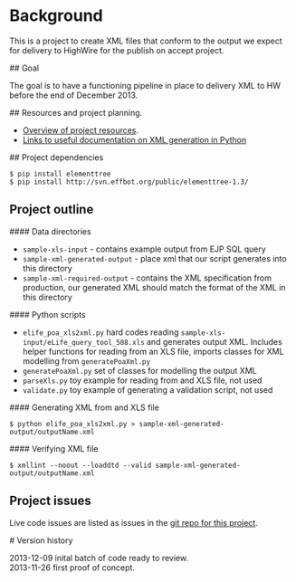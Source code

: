 # Background

This is a project to create XML files that conform to the output we expect for delivery to HighWire for the publish on accept project. 


## Goal

The goal is to have a functioning pipeline in place to delivery XML to HW before the end of December 2013. 

## Resources and project planning. 

- [Overview of project resources](https://github.com/elifesciences/elifesciences-wiki/wiki/Elife-POA-XML-Project).
- [Links to useful documentation on XML generation in Python](./RESOURCES.md)

## Project dependencies

	$ pip install elementtree  
	$ pip install http://svn.effbot.org/public/elementtree-1.3/  

## Project outline 

#### Data directories

- `sample-xls-input` - contains example output from EJP SQL query  
- `sample-xml-generated-output` - place xml that our script generates into this directory
- `sample-xml-required-output` - contains the XML specification from production, our generated XML should match the format of the XML in this directory  

#### Python scripts

- `elife_poa_xls2xml.py` hard codes reading `sample-xls-input/eLife_query_tool_508.xls` and generates output XML. Includes helper functions for reading from an XLS file, imports classes for XML modelling from `generatePoaXml.py`     
- `generatePoaXml.py` set of classes for modelling the output XML  
- `parseXls.py` toy example for reading from and XLS file, not used  
- `validate.py` toy example of generating a validation script, not used  

#### Generating XML from and XLS file

	$ python elife_poa_xls2xml.py > sample-xml-generated-output/outputName.xml 


#### Verifying XML file

	$ xmllint --noout --loaddtd --valid sample-xml-generated-output/outputName.xml




## Project issues

Live code issues are listed as issues in the [git repo for this project](https://github.com/elifesciences/elife-poa-xml-generation/issues).



# Version history 

2013-12-09 inital batch of code ready to review.   
2013-11-26 first proof of concept.   
